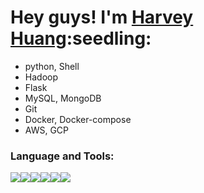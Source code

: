 <h1>Hey guys! I'm <a href="https://github.com/huang63261">Harvey Huang</a>:seedling:</h1>



* python, Shell
* Hadoop
* Flask
* MySQL, MongoDB
* Git
* Docker, Docker-compose
* AWS, GCP



<h3>Language and Tools:</h3>
<p><img src="https://img.icons8.com/color/48/000000/python--v1.png"/><img src="https://img.icons8.com/color/48/000000/pycharm.png"/><img src="https://img.icons8.com/color/48/000000/visual-studio-code-2019.png"/><img src="https://img.icons8.com/color/48/000000/docker.png"/><img src="https://img.icons8.com/color/48/000000/git.png"/><img src="https://img.icons8.com/fluency/48/000000/github.png"/></p>
